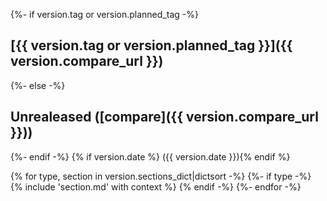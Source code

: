 {%- if version.tag or version.planned_tag -%}
<a name="{{ version.tag or version.planned_tag }}"></a>
## [{{ version.tag or version.planned_tag }}]({{ version.compare_url }})
{%- else -%}
<a name="Unrealeased"></a>
## Unrealeased ([compare]({{ version.compare_url }}))
{%- endif -%}
{% if version.date %} ({{ version.date }}){% endif %}

{% for type, section in version.sections_dict|dictsort -%}
{%- if type -%}
{% include 'section.md' with context %}
{% endif -%}
{%- endfor -%}
